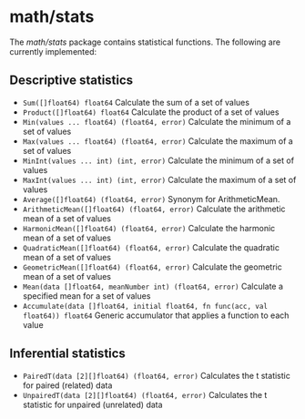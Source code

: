 # math/stats

The _math/stats_ package contains statistical functions. The following are currently implemented:

## Descriptive statistics
- `Sum([]float64) float64` Calculate the sum of a set of values
- `Product([]float64) float64` Calculate the product of a set of values
- `Min(values ... float64) (float64, error)` Calculate the minimum of a set of values
- `Max(values ... float64) (float64, error)` Calculate the maximum of a set of values
- `MinInt(values ... int) (int, error)` Calculate the minimum of a set of values
- `MaxInt(values ... int) (int, error)` Calculate the maximum of a set of values
- `Average([]float64) (float64, error)` Synonym for ArithmeticMean.
- `ArithmeticMean([]float64) (float64, error)` Calculate the arithmetic mean of a set of values
- `HarmonicMean([]float64) (float64, error)` Calculate the harmonic mean of a set of values
- `QuadraticMean([]float64) (float64, error)` Calculate the quadratic mean of a set of values
- `GeometricMean([]float64) (float64, error)` Calculate the geometric mean of a set of values
- `Mean(data []float64, meanNumber int) (float64, error)` Calculate a specified mean for a set of values
- `Accumulate(data []float64, initial float64, fn func(acc, val float64)) float64` Generic accumulator that applies a function to each value

## Inferential statistics
- `PairedT(data [2][]float64) (float64, error)` Calculates the t statistic for paired (related) data
- `UnpairedT(data [2][]float64) (float64, error)` Calculates the t statistic for unpaired (unrelated) data
